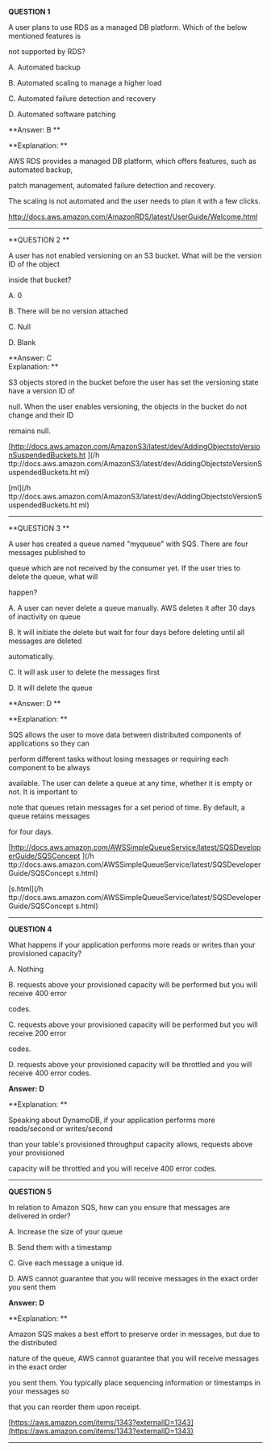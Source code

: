 **QUESTION 1**

A user plans to use RDS as a managed DB platform. Which of the below mentioned features is

not supported by RDS?

A. Automated backup

B. Automated scaling to manage a higher load

C. Automated failure detection and recovery

D. Automated software patching

**Answer: B  **

**Explanation:    **

AWS RDS provides a managed DB platform, which offers features, such as automated backup,

patch management, automated failure detection and recovery.

The scaling is not automated and the user needs to plan it with a few clicks.

[http://docs.aws.amazon.com/AmazonRDS/latest/UserGuide/Welcome.html        ](http://docs.aws.amazon.com/AmazonRDS/latest/UserGuide/Welcome.html)

---

**QUESTION 2    **

A user has not enabled versioning on an S3 bucket. What will be the version ID of the object

inside that bucket?

A. 0

B. There will be no version attached

C. Null

D. Blank

**Answer: C  
Explanation:    **

S3 objects stored in the bucket before the user has set the versioning state have a version ID of

null. When the user enables versioning, the objects in the bucket do not change and their ID

remains null.

[http://docs.aws.amazon.com/AmazonS3/latest/dev/AddingObjectstoVersionSuspendedBuckets.ht    ](/h ttp://docs.aws.amazon.com/AmazonS3/latest/dev/AddingObjectstoVersionSuspendedBuckets.ht  ml)

[ml](/h ttp://docs.aws.amazon.com/AmazonS3/latest/dev/AddingObjectstoVersionSuspendedBuckets.ht  ml)

---

**QUESTION 3    **

A user has created a queue named "myqueue" with SQS. There are four messages published to

queue which are not received by the consumer yet. If the user tries to delete the queue, what will

happen?

A. A user can never delete a queue manually. AWS deletes it after 30 days of inactivity on queue

B. It will initiate the delete but wait for four days before deleting until all messages are deleted

automatically.

C. It will ask user to delete the messages first

D. It will delete the queue

**Answer: D  **

**Explanation:    **

SQS allows the user to move data between distributed components of applications so they can

perform different tasks without losing messages or requiring each component to be always

available. The user can delete a queue at any time, whether it is empty or not. It is important to

note that queues retain messages for a set period of time. By default, a queue retains messages

for four days.

[http://docs.aws.amazon.com/AWSSimpleQueueService/latest/SQSDeveloperGuide/SQSConcept    ](/h ttp://docs.aws.amazon.com/AWSSimpleQueueService/latest/SQSDeveloperGuide/SQSConcept  s.html)

[s.html](/h ttp://docs.aws.amazon.com/AWSSimpleQueueService/latest/SQSDeveloperGuide/SQSConcept  s.html)

---

**QUESTION 4**

What happens if your application performs more reads or writes than your provisioned capacity?

A. Nothing

B. requests above your provisioned capacity will be performed but you will receive 400 error

codes.

C. requests above your provisioned capacity will be performed but you will receive 200 error

codes.

D. requests above your provisioned capacity will be throttled and you will receive 400 error codes.

**Answer: D**

**Explanation:  **

Speaking about DynamoDB, if your application performs more reads/second or writes/second

than your table's provisioned throughput capacity allows, requests above your provisioned

capacity will be throttled and you will receive 400 error codes.

---

**QUESTION 5**

In relation to Amazon SQS, how can you ensure that messages are delivered in order?

A. Increase the size of your queue

B. Send them with a timestamp

C. Give each message a unique id.

D. AWS cannot guarantee that you will receive messages in the exact order you sent them

**Answer: D**

**Explanation:  **

Amazon SQS makes a best effort to preserve order in messages, but due to the distributed

nature of the queue, AWS cannot guarantee that you will receive messages in the exact order

you sent them. You typically place sequencing information or timestamps in your messages so

that you can reorder them upon receipt.

[https://aws.amazon.com/items/1343?externalID=1343](https://aws.amazon.com/items/1343?externalID=1343)

---



